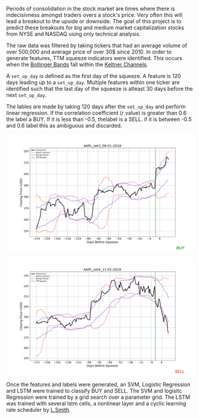 Periods of consolidation in the stock market are times where there is indecisivness amongst traders overs a stock's price. Very often this will lead a breakout to the upside or downside. The goal of this project is to predict these breakouts for big and medium market capitalization stocks from NYSE and NASDAQ using only technical analysis. 

The raw data was filtered by taking tickers that had an average volume of over 500,000  and average price of over 30$ since 2010. In order to generate features, TTM squeeze indicators were identified. This occurs when the [Bollinger Bands](https://www.investopedia.com/terms/b/bollingerbands.asp) fall within the [Keltner Channels](https://www.investopedia.com/terms/k/keltnerchannel.asp). 

A `set_up_day` is defined as the first day of the squeeze. A feature is 120 days  leading up to a `set_up_day`.  Multiple features within one ticker are identified such that the last day of the squeeze is atleast 30 days before the next `set_up_day`. 

The lables are made by taking 120 days after the `set_up_day` and perform linear regression. If the correlation coefficient (r value) is greater than 0.6 the label a BUY. If it is less than -0.5, thelabel is a SELL. if it is between -0.5 and 0.6 label this as ambiguous and discarded. 

![enter image description here](imgs/AAPL_set3_08-01-2018.png)

![enter image description here](imgs/AAPL_set4_11-02-2018.png)

Once the features and labels were generated, an SVM, Logistic Regression and LSTM were trained to classify BUY and SELL. The SVM and logisitc Regression were trained by a grid search over a parameter grid. The LSTM was trained with several lstm cells, a nonlinear layer and a cyclic learning rate scheduler by [L.Smith](https://arxiv.org/abs/1506.01186). 


